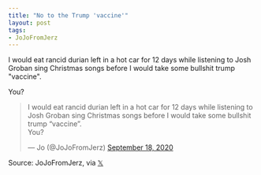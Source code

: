 ```yaml
---
title: "No to the Trump 'vaccine'"
layout: post
tags:
- JoJoFromJerz
---
```


I would eat rancid durian left in a hot car for 12 days while listening to Josh Groban sing Christmas songs before I would take some bullshit trump "vaccine".

You?

<blockquote class="twitter-tweet"><p lang="en" dir="ltr">I would eat rancid durian left in a hot car for 12 days while listening to Josh Groban sing Christmas songs before I would take some bullshit trump “vaccine”.<br>You?</p>&mdash; Jo (@JoJoFromJerz) <a href="https://twitter.com/JoJoFromJerz/status/1307051968591024129?ref_src=twsrc%5Etfw">September 18, 2020</a></blockquote> <script async src="https://platform.twitter.com/widgets.js" charset="utf-8"></script>

Source: JoJoFromJerz, via [𝕏](https://x.com)
